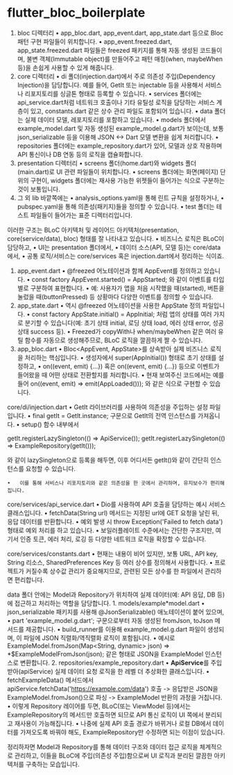 # flutter_bloc_boilerplate

1. bloc 디렉터리
   • app_bloc.dart, app_event.dart, app_state.dart 등으로 Bloc 패턴 구현 파일들이 위치합니다.
   • app_event.freezed.dart, app_state.freezed.dart 파일들은 freezed 패키지를 통해 자동 생성된 코드들이며, 불변 객체(Immutable object)를 만들어주고 패턴 매칭(when, maybeWhen 등)을 손쉽게 사용할 수 있게 해줍니다.
2. core 디렉터리
   • di 폴더(injection.dart)에서 주로 의존성 주입(Dependency Injection)을 담당합니다. 예를 들어, GetIt 또는 injectable 등을 사용해서 서비스나 리포지토리를 싱글톤 형태로 등록할 수 있습니다.
   • services 폴더에는 api_service.dart처럼 네트워크 호출이나 기타 유틸성 로직을 담당하는 서비스 계층이 있고, constants.dart 같은 상수 관리 파일도 포함되어 있습니다.
   • data 폴더는 실제 데이터 모델, 레포지토리를 포함하고 있습니다.
   • models 폴더에서 example_model.dart 및 자동 생성된 example_model.g.dart가 보이는데, 보통 json_serializable 등을 이용해 JSON <-> Dart 모델 변환을 쉽게 처리합니다.
   • repositories 폴더에는 example_repository.dart가 있어, 모델과 상호 작용하며 API 통신이나 DB 연동 등의 로직을 캡슐화합니다.
3. presentation 디렉터리
   • screens 폴더(home.dart)와 widgets 폴더(main.dart)로 UI 관련 파일들이 위치합니다.
   • screens 폴더에는 화면(페이지) 단위의 구현이, widgets 폴더에는 재사용 가능한 위젯들이 들어가는 식으로 구분하는 것이 보통입니다.
4. 그 외 lib 바깥쪽에는
   • analysis_options.yaml을 통해 린트 규칙을 설정하거나,
   • pubspec.yaml을 통해 의존성(패키지)들을 정의할 수 있습니다.
   • test 폴더는 테스트 파일들이 들어가는 표준 디렉터리입니다.

이러한 구조는 BLoC 아키텍처 및 레이어드 아키텍처(presentation, core(service/data), bloc) 형태를 잘 나타내고 있습니다.
• 비즈니스 로직은 BLoC이 담당하고,
• UI는 presentation 폴더에서,
• 데이터 소스(API, 모델 등)는 core/data에서,
• 공통 로직/서비스는 core/services 혹은 injection.dart에서 정리하는 식이죠.

1. app_event.dart
   • @freezed 어노테이션과 함께 AppEvent를 정의하고 있습니다.
   • const factory AppEvent.started() = AppStarted; 와 같이 이벤트를 타입별로 구분하여 표현합니다.
   • 예: 사용자가 앱을 처음 시작했을 때(started), 버튼을 눌렀을 때(buttonPressed) 등 상황마다 다양한 이벤트를 정의할 수 있습니다.
2. app_state.dart
   • 역시 @freezed 어노테이션을 사용한 AppState 정의 파일입니다.
   • const factory AppState.initial() = AppInitial; 처럼 앱의 상태를 여러 가지로 분기할 수 있습니다(예: 초기 상태 initial, 로딩 상태 load, 에러 상태 error, 성공 상태 success 등).
   • Freezed가 copyWith나 when/maybeWhen 같은 여러 유틸 함수를 자동으로 생성해주므로, BLoC 로직을 깔끔하게 짤 수 있습니다.
3. app_bloc.dart
   • Bloc<AppEvent, AppState>를 상속받아 실제 비즈니스 로직을 처리하는 핵심입니다.
   • 생성자에서 super(AppInitial()) 형태로 초기 상태를 설정하고,
   • on<AppEvent>((event, emit) {...}) 혹은 on<AppStarted>((event, emit) {...}) 등으로 이벤트가 들어왔을 때 어떤 상태로 전환할지를 처리합니다.
   • 현재 보여주신 코드에서는 예를 들어 on<AppStarted>((event, emit) => emit(AppLoaded())); 와 같은 식으로 구현할 수 있습니다.

core/di/injection.dart
• GetIt 라이브러리를 사용하여 의존성을 주입하는 설정 파일입니다.
• final getIt = GetIt.instance; 구문으로 GetIt의 전역 인스턴스를 가져옵니다.
• setup() 함수 내부에서

getIt.registerLazySingleton(() => ApiService());
getIt.registerLazySingleton(() => ExampleRepository(getIt<ApiService>()));

와 같이 lazySingleton으로 등록을 해두면, 이후 어디서든 getIt<ApiService>()와 같이 간단히 인스턴스를 요청할 수 있습니다.

    •	이를 통해 서비스나 리포지토리와 같은 의존성을 한 곳에서 관리하며, 유지보수가 편리해집니다.

core/services/api_service.dart
• Dio를 사용하여 API 호출을 담당하는 예시 서비스 클래스입니다.
• fetchData(String url) 메서드는 지정된 url에 GET 요청을 날린 뒤, 응답 데이터를 반환합니다.
• 예외 발생 시 throw Exception('Failed to fetch data') 형태로 예외 처리를 하고 있습니다.
• 보일러플레이트 수준에서는 간단한 구조지만, 여기서 인증 토큰, 에러 처리, 로깅 등 다양한 네트워크 로직을 확장할 수 있습니다.

core/services/constants.dart
• 현재는 내용이 비어 있지만, 보통 URL, API key, String 리소스, SharedPreferences Key 등 여러 상수를 정의해서 사용합니다.
• 프로젝트가 커질수록 상수값 관리가 중요해지므로, 관련된 모든 상수를 한 파일에서 관리하면 편리합니다.

data 폴더 안에는 Model과 Repository가 위치하여 실제 데이터(예: API 응답, DB 등)에 접근하고 처리하는 역할을 담당합니다. 1. models/example*model.dart
• json_serializable 패키지를 사용해 @JsonSerializable() 애노테이션이 붙어 있으며,
• part 'example_model.g.dart'; 구문으로부터 자동 생성된 fromJson, toJson 메서드를 제공합니다.
• build_runner를 이용해 example_model.g.dart 파일이 생성되며, 이 파일에 JSON 직렬화/역직렬화 로직이 포함됩니다.
• 예시로 ExampleModel.fromJson(Map<String, dynamic> json) => *$ExampleModelFromJson(json); 같은 형태로 JSON을 ExampleModel 인스턴스로 변환합니다. 2. repositories/example_repository.dart
• **ApiService**를 주입받아(apiService) 실제 데이터 요청 로직을 한 레벨 더 추상화한 클래스입니다.
• fetchExampleData() 메서드에서 apiService.fetchData('https://example.com/data') 호출 -> 응답받은 JSON을 ExampleModel.fromJson()으로 파싱 -> ExampleModel 반환의 과정을 거칩니다.
• 이렇게 Repository 레이어를 두면, BLoC(또는 ViewModel 등)에서는 ExampleRepository의 메서드만 호출하면 되므로 API 통신 로직이 UI 쪽에서 분리되고 재사용이 가능해집니다.
• 나중에 실제 API 호출 경로가 바뀌거나 로컬 DB에서 데이터를 가져오도록 바꿔야 해도, ExampleRepository만 수정하면 되는 이점이 있습니다.

정리하자면 Model과 Repository를 통해 데이터 구조와 데이터 접근 로직을 체계적으로 관리하고, 이들을 BLoC에 주입(의존성 주입)함으로써 UI 로직과 분리된 깔끔한 아키텍처를 구축하는 모습입니다.
